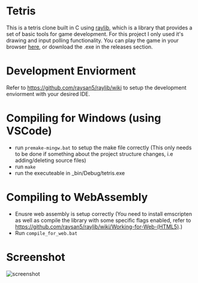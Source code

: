 # Tetris
This is a tetris clone built in C using [raylib](https://www.raylib.com/), which is a library that provides a set of basic tools for game development. For this project I only used it's drawing and input polling functionality. You can play the game in your browser [here](https://noahbilmer.github.io/portfolio/tetris), or download the .exe in the releases section.

# Development Enviorment 

Refer to https://github.com/raysan5/raylib/wiki to setup the development enviorment with your desired IDE. 
 
# Compiling for Windows (using VSCode) 

- run `premake-mingw.bat` to setup the make file correctly (This only needs to be done if something about the project structure changes, i.e adding/deleting source files)
- run `make`
- run the executeable in _bin/Debug/tetris.exe

# Compiling to WebAssembly

- Enusre web assembly is setup correctly (You need to install emscripten as well as compile the library with some specific flags enabled, refer to https://github.com/raysan5/raylib/wiki/Working-for-Web-(HTML5).)
- Run `compile_for_web.bat`

# Screenshot
![screenshot](https://github.com/user-attachments/assets/a929ed76-8c1d-46a1-aba4-b12b6ef62c7e)

